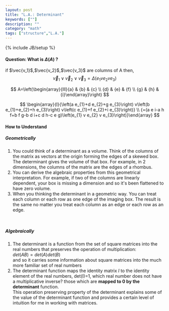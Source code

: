 ```yaml
---
layout: post
title: "L.A.: Determinant"
keywords: [""]
description: ""
category: "math"
tags: ["structure","L.A."]
---
```

{% include JB/setup %}

#### Question: What is $\Delta (A)$ ? 
if $\vec{v_1}$,$\vec{v_2}$,$\vec{v_3}$ are columns of A then,
$$
\vec{v}_{1} \vee \vec{v}_{2} \vee \vec{v}_{3}=\Delta\left(e_{1} v e_{2} v
e_{3}\right)
$$

$$
A=\left(\begin{array}{lll}{a} & {b} & {c} \\ {d} & {e} & {f} \\ {g} & {h} &
{i}\end{array}\right)
$$

$$
\begin{array}{l}{\left(a e_{1}+d e_{2}+g e_{3}\right) v\left(b e_{1}+e_{2}+h
e_{3}\right) v\left(c e_{1}+f e_{2}+i e_{3}\right)} \\ {=(a e i-a h f+b f g-b d
i+c d h-c e g)\left(e_{1} v e_{2} v e_{3}\right)}\end{array}
$$

#### How to Understand
##### Geometrically
1. You could think of a determinant as a volume. Think of the columns of the matrix
as vectors at the origin forming the edges of a skewed box. The determinant
gives the volume of that box. For example, in 2 dimensions, the columns of the
matrix are the edges of a rhombus.
2. You can derive the algebraic properties from this geometrical interpretation.
   For example, if two of the columns are linearly dependent, your box is
   missing a dimension and so it's been flattened to have zero volume.
3. When you thinking the determinant in a geometric way. You can treat each
   column or each row as one edge of the imaging box. The result is the same no
   matter you treat each column as an edge or each row as an edge.
<br />

  
##### Algebraically

1. The determinant is a function from the set of square matrices into the real
   numbers that preserves the operation of multiplication: <br />
  $det(AB)=det(A)det(B)$ <br />
  and so it carries some information about square matrices into the much more
  familiar set of real numbers
2. The determinant function maps the identity matrix *I* to the identity element
   of the real numbers, det(I)=1, which real number does not have a
   multiplicative inverse? those which are **mapped to 0 by the determinant**
   function. <br />
   This operation preserving property of the determinant explains some of the
   value of the determinant function and provides a certain level of intuition
   for me in working with matrices.



